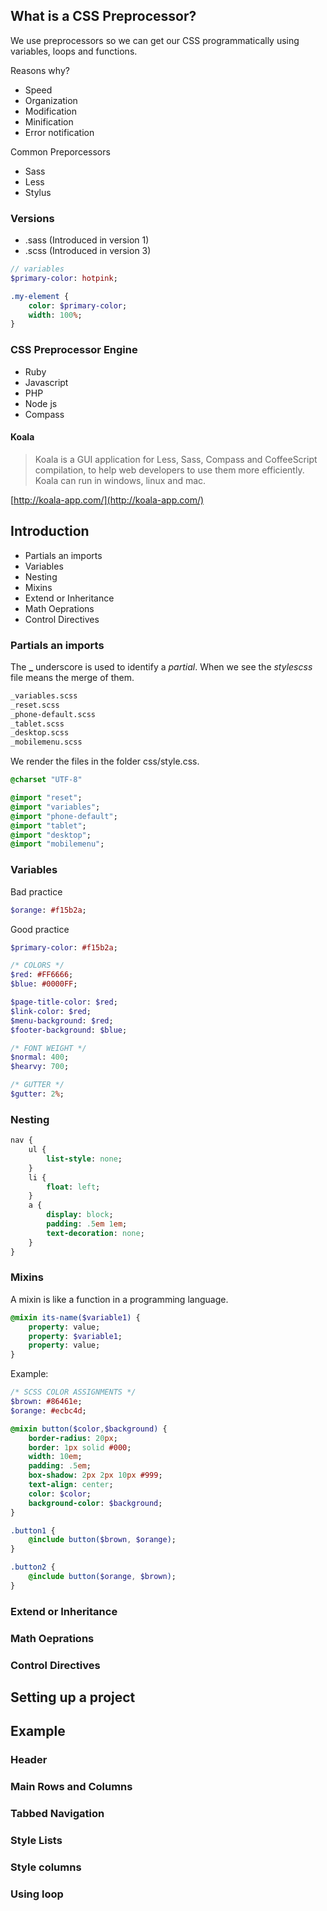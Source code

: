 ## What is a CSS Preprocessor?

We use preprocessors so we can get our CSS programmatically using variables, loops and functions.

Reasons why?

+ Speed
+ Organization
+ Modification
+ Minification
+ Error notification

Common Preporcessors

+ Sass
+ Less
+ Stylus

### Versions

+ .sass (Introduced in version 1)
+ .scss (Introduced in version 3)

```sass
// variables
$primary-color: hotpink;

.my-element {
    color: $primary-color;
    width: 100%;
}
```

### CSS Preprocessor Engine

+ Ruby
+ Javascript
+ PHP
+ Node js
+ Compass

#### Koala

> Koala is a GUI application for Less, Sass, Compass and CoffeeScript compilation, to help web developers to use them more efficiently. Koala can run in windows, linux and mac.

[http://koala-app.com/](http://koala-app.com/)

## Introduction

+ Partials an imports
+ Variables
+ Nesting
+ Mixins
+ Extend or Inheritance
+ Math Oeprations
+ Control Directives

### Partials an imports

The **_** underscore is used to identify a *partial*. When we see the *stylescss* file means the merge of them.

```bash
_variables.scss
_reset.scss
_phone-default.scss
_tablet.scss
_desktop.scss
_mobilemenu.scss
```

We render the files in the folder css/style.css.

```sass
@charset "UTF-8"

@import "reset";
@import "variables";
@import "phone-default";
@import "tablet";
@import "desktop";
@import "mobilemenu";
```

### Variables

Bad practice

```sass
$orange: #f15b2a;
```

Good practice

```sass
$primary-color: #f15b2a;
```


```sass
/* COLORS */
$red: #FF6666;
$blue: #0000FF;

$page-title-color: $red;
$link-color: $red;
$menu-background: $red;
$footer-background: $blue;

/* FONT WEIGHT */
$normal: 400;
$hearvy: 700;

/* GUTTER */
$gutter: 2%;
```

### Nesting

```sass
nav {
    ul {
        list-style: none;
    }
    li {
        float: left;
    }
    a {
        display: block;
        padding: .5em 1em;
        text-decoration: none;
    }
}
```

### Mixins

A mixin is like a function in a programming language.

```sass
@mixin its-name($variable1) {
    property: value;
    property: $variable1;
    property: value;
}
```

Example:

```sass
/* SCSS COLOR ASSIGNMENTS */
$brown: #86461e;
$orange: #ecbc4d;

@mixin button($color,$background) {
    border-radius: 20px;
    border: 1px solid #000;
    width: 10em;
    padding: .5em;
    box-shadow: 2px 2px 10px #999;
    text-align: center;
    color: $color;
    background-color: $background;
}
```

```sass
.button1 {
    @include button($brown, $orange);
}

.button2 {
    @include button($orange, $brown);
}
```

### Extend or Inheritance

### Math Oeprations

### Control Directives


## Setting up a project

## Example

### Header

### Main Rows and Columns

### Tabbed Navigation

### Style Lists

### Style columns

### Using loop
